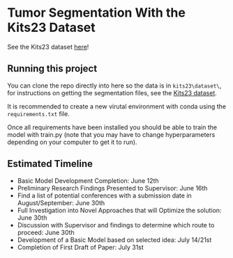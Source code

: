 # Tumor Segmentation With the Kits23 Dataset

See the Kits23 dataset [here](https://github.com/neheller/kits23)!

## Running this project
You can clone the repo directly into here so the data is in `kits23\dataset\`, for instructions on getting the segmentation files, see the [Kits23 dataset](https://github.com/neheller/kits23).

It is recommended to create a new virutal environment with conda using the `requirements.txt` file.

Once all requirements have been installed you should be able to train the model with train.py (note that you may have to change hyperparameters depending on your computer to get it to run).


## Estimated Timeline
- Basic Model Development Completion: June 12th
- Preliminary Research Findings Presented to Supervisor: June 16th
- Find a list of potential conferences with a submission date in August/September: June 30th
- Full Investigation into Novel Approaches that will Optimize the solution: June 30th
- Discussion with Supervisor and findings to determine which route to proceed: June 30th
- Development of a Basic Model based on selected idea: July 14/21st
- Completion of First Draft of Paper: July 31st

